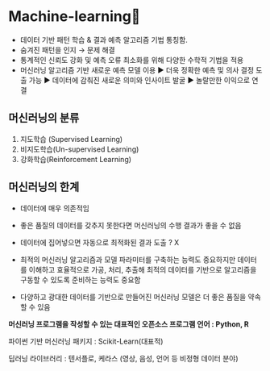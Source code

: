 # Machine-learning:star2:

- 데이터 기반 패턴 학습 & 결과 예측 알고리즘 기법 통칭함.
- 숨겨진 패턴을 인지 → 문제 해결
- 통계적인 신뢰도 강화 및 예측 오류 최소화를 위해 다양한 수학적 기법을 적용 
- 머신러닝 알고리즘 기반 새로운 예측 모델 이용 
     ▶ 더욱 정확한 예측 및 의사 결정 도출 가능 
          ▶ 데이터에 감춰진 새로운 의미와 인사이트 발굴 
                ▶ 놀랄만한 이익으로 연결 







## 머신러닝의 분류

1) 지도학습 (Supervised Learning)
2) 비지도학습(Un-supervised Learning)
3) 강화학습(Reinforcement Learning)







## 머신러닝의 한계

- 데이터에 매우 의존적임

- 좋은 품질의 데이터를 갖추지 못한다면 머신러닝의 수행 결과가 좋을 수 없음

- 데이터에 집어넣으면 자동으로 최적화된 결과 도출 ?  X

- 최적의 머신러닝 알고리즘과 모델 파라미터를 구축하는 능력도 중요하지만 데이터를 이해하고 효율적으로 가공, 처리, 추출해 최적의 데이터를 기반으로 알고리즘을 구동할 수 있도록 준비하는 능력도 중요함 
- 다양하고 광대한 데이터를 기반으로 만들어진 머신러닝 모델은 더 좋은 품질을 약속할 수 있음







**머신러닝 프로그램을 작성할 수 있는 대표적인 오픈소스 프로그램 언어 : Python, R**

파이썬 기반 머신러닝 패키지 : Scikit-Learn(대표적)

딥러닝 라이브러리 : 텐서플로, 케라스 (영상, 음성, 언어 등 비정형 데이터 분야)



